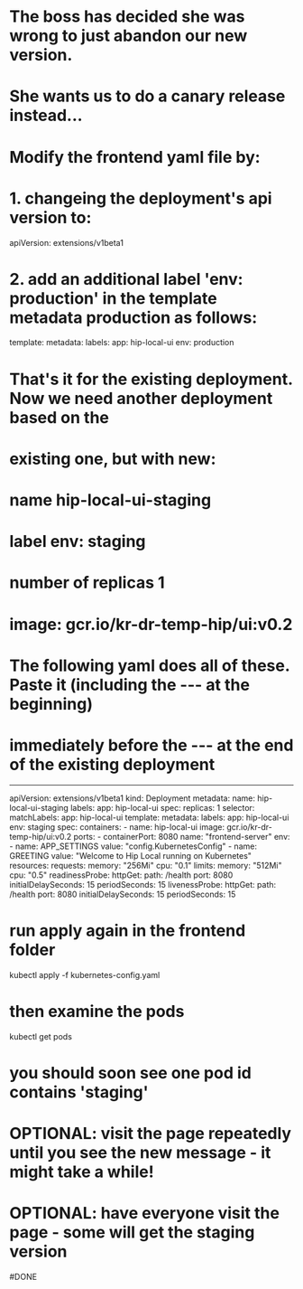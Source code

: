 # The boss has decided she was wrong to just abandon our new version.
# She wants us to do a canary release instead...

# Modify the frontend yaml file by:

# 1. changeing the deployment's api version to:

apiVersion: extensions/v1beta1

# 2. add an additional label 'env: production' in the template metadata production as follows:

  template:
    metadata:
      labels:
        app: hip-local-ui
        env: production

# That's it for the existing deployment. Now we need another deployment based on the 
# existing one, but with new:
#   name  hip-local-ui-staging
#   label  env: staging
#   number of replicas   1
#   image: gcr.io/kr-dr-temp-hip/ui:v0.2

# The following yaml does all of these. Paste it (including the --- at the beginning) 
# immediately before the --- at the end of the existing deployment

---

apiVersion: extensions/v1beta1
kind: Deployment
metadata:
  name: hip-local-ui-staging
  labels:
    app: hip-local-ui
spec:
  replicas: 1
  selector:
    matchLabels:
      app: hip-local-ui
  template:
    metadata:
      labels:
        app: hip-local-ui
        env: staging
    spec:
      containers:
      - name: hip-local-ui
        image: gcr.io/kr-dr-temp-hip/ui:v0.2
        ports:
        - containerPort: 8080
          name: "frontend-server"
        env:
        - name: APP_SETTINGS
          value: "config.KubernetesConfig"
        - name: GREETING
          value: "Welcome to Hip Local running on Kubernetes"          
        resources:
          requests:
            memory: "256Mi"
            cpu: "0.1"
          limits:
            memory: "512Mi"
            cpu: "0.5"
        readinessProbe:
          httpGet:
            path: /health
            port: 8080
          initialDelaySeconds: 15
          periodSeconds: 15
        livenessProbe:
          httpGet:
            path: /health
            port: 8080
          initialDelaySeconds: 15
          periodSeconds: 15          

# run apply again in the frontend folder

kubectl apply -f kubernetes-config.yaml

# then examine the pods

kubectl get pods

# you should soon see one pod id contains 'staging' 

# OPTIONAL: visit the page repeatedly until you see the new message - it might take a while!

# OPTIONAL: have everyone visit the page - some will get the staging version

#DONE